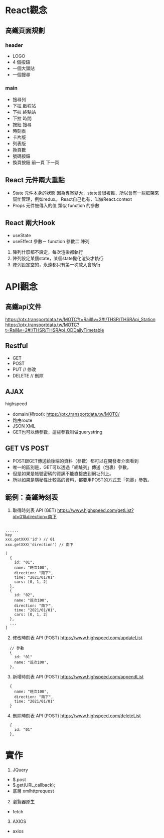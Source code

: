 # React觀念

## 高鐵頁面規劃

### header

- LOGO
- 4 個按鈕
- 一個大頭貼
- 一個搜尋

### main

- 搜尋列
- 下拉 啟程站
- 下拉 終點站
- 下拉 時間
- 按鈕 搜尋
- 時刻表
- 卡片版
- 列表版
- 換頁數
- 號碼按鈕
- 換頁按鈕 前一頁 下一頁


## React 元件兩大重點

- State 元件本身的狀態 
因為專案變大，state會很複雜，所以會有一些框架來幫忙管理，例如redux。
React自己也有，叫做React.context
- Props 元件被傳入的值 類似 function 的參數


## React 兩大Hook

- useState
- useEffect 參數ㄧ function 參數二 陣列
 1. 陣列什麼都不設定，每次渲染都執行
 2. 陣列設定某個state，某個state變化渲染才執行
 3. 陣列設定空的，永遠都只有第一次載入會執行


# API觀念

## 高鐵api文件

https://ptx.transportdata.tw/MOTC?t=Rail&v=2#!/THSR/THSRApi_Station
https://ptx.transportdata.tw/MOTC?t=Rail&v=2#!/THSR/THSRApi_ODDailyTimetable

## Restful
- GET
- POST
- PUT // 修改
- DELETE // 刪除

## AJAX 
highspeed

- domain(根root): https://ptx.transportdata.tw/MOTC/
- 路由route
- JSON XML
- GET也可以傳參數，這些參數叫做querystring

## GET VS POST
- POST跟GET傳送給後端的資料（參數）都可以在開發者介面看到
- 唯一的區別是，GET可以透過「網址列」傳送（包裹）參數，
- 但是如果是帳號密碼的資訊不能直接放到網址列上。
- 所以如果是隱秘性比較高的資料，都要用POST的方式去「包裹」參數。

## 範例：高鐵時刻表

1. 取得時刻表 API (GET) https://www.highspeed.com/getList?id=01&direction=南下
```

......
key
xxx.getXXX('id') // 01
xxx.getXXX('direction') // 南下

[
  {
    id: "01",
    name: "班次100",
    direction: "南下",
    time: "2021/01/01"
    cars: [0, 1, 2]
  },
  {
    id: "02",
    name: "班次100",
    direction: "南下",
    time: "2021/01/01",
    cars: [0, 1, 2]
  },
  ...
]
```

2. 修改時刻表 API (POST) https://www.highspeed.com/updateList
```
  // 參數
  {
    id: "01"
    name: "班次100",
  },
```

3. 新增時刻表 API (POST) https://www.highspeed.com/appendList
```
  {
    name: "班次100",
    direction: "南下",
    time: "2021/01/01"
  }
```

4. 刪除時刻表 API (POST) https://www.highspeed.com/deleteList
```
  {
    id: "01"
  },
```

# 實作

1.  JQuery
- $.post
- $.get(URL,callback);
- 底層 xmlhttprequest

2. 瀏覽器原生
- fetch

3. AXIOS
- axios